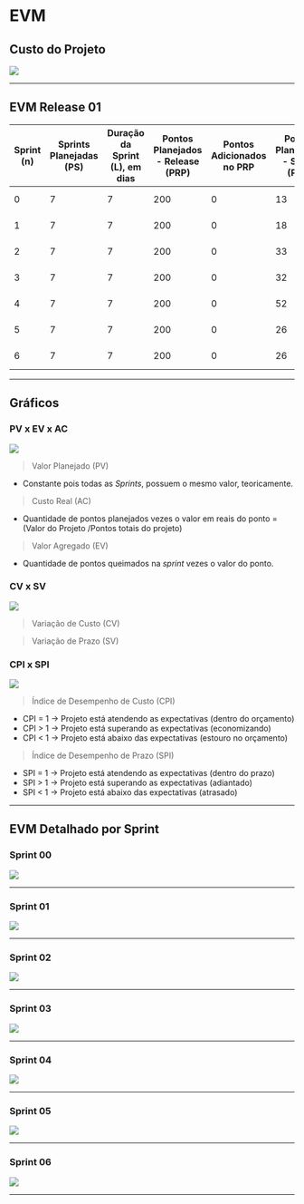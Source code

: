 # EVM

## Custo do Projeto


![](https://raw.githubusercontent.com/RomeuCarvalhoAntunes/2018.1-Reabilitacao-Motora/449db6c1815f5857c99fa32370849b2835e9366b/docs/imagens/EVM/Custos_do_Projeto.png)


---

## EVM Release 01


| Sprint (n) | Sprints Planejadas (PS) | Duração da Sprint (L), em dias | Pontos Planejados - Release (PRP) | Pontos Adicionados no PRP | Pontos Planejados - Sprint (PSP) | Pontos Adicionados - Sprint (PA) | Pontos Removidos - Sprint (PR) | Pontos Realizados - Sprint (PC) | Porcentagem Planejada Concluída (PPC) | Esforço Feito na Sprint | Porcentagem Real Concluída (APC) | Porcentagem Esperada - Visão Cliente | Porcentagem Concluída - Visão Cliente | Valor Planejado - Release (BAC) | Valor Planejado (PV) | Custo Real (AC) | Valor Agregado (EV) | Variação de Custo (CV) | Variação de Prazo (SV) | Índice de Desempenho de Custo (CPI) | Índice de Desempenho de Prazo (SPI) |
|---------------|-------------------------------|-----------------------------------------|------------------------------------------------|---------------------------------|----------------------------------------|----------------------------------------|--------------------------------------|-----------------------------------------|------------------------------------------------|-------------------------------|----------------------------------------|-----------------------------------------------|--------------------------------------------------|---------------------------------------------|-------------------------|-------------------------|-------------------------------|---------------------------------|---------------------------------|---------------------------------------------------|--------------------------------------------------|
| 0          | 7                       | 7                              | 200                               | 0                         | 13                               | 0                                | 0                              | 13                              | 100,00%                               | 100,00%                 | 6,50%                            | 6,14%                                | 6,50%                                 | R$ 42.215,16                    | R$ 6.030,73          | R$ 2.743,99     | R$ 2.743,99         | R$ 0,00                | -R$ 3.286,74           | 1                                   | 0,4550005389                        |
| 1          | 7                       | 7                              | 200                               | 0                         | 18                               | 0                                | 0                              | 18                              | 100,00%                               | 100,00%                 | 15,50%                           | 12,29%                               | 15,50%                                | R$ 42.215,16                    | R$ 6.030,73          | R$ 3.799,36     | R$ 3.799,36         | R$ 0,00                | -R$ 2.231,37           | 1                                   | 0,6300007462                        |
| 2          | 7                       | 7                              | 200                               | 0                         | 33                               | 0                                | 0                              | 4                               | 12,12%                                | 12,12%                  | 17,50%                           | 18,43%                               | 17,50%                                | R$ 42.215,16                    | R$ 6.030,73          | R$ 6.965,50     | R$ 844,30           | -R$ 6.121,20           | -R$ 5.186,43           | 0,1212121212                        | 0,1400001658                        |
| 3          | 7                       | 7                              | 200                               | 0                         | 32                               | 0                                | 0                              | 19                              | 59,38%                                | 59,38%                  | 27,00%                           | 24,57%                               | 27,00%                                | R$ 42.215,16                    | R$ 6.030,73          | R$ 6.754,43     | R$ 4.010,44         | -R$ 2.743,99           | -R$ 2.020,29           | 0,59375                             | 0,6650007876                        |
| 4          | 7                       | 7                              | 200                               | 0                         | 52                               | 0                                | 0                              | 30                              | 57,69%                                | 57,69%                  | 42,00%                           | 30,71%                               | 42,00%                                | R$ 42.215,16                    | R$ 6.030,73          | R$ 10.975,94    | R$ 6.332,27         | -R$ 4.643,67           | R$ 301,54              | 0,5769230769                        | 1,050001244                         |
| 5          | 7                       | 7                              | 200                               | 0                         | 26                               | 0                                | 0                              | 64                              | 246,15%                               | 100,00%                 | 74,00%                           | 36,86%                               | 74,00%                                | R$ 42.215,16                    | R$ 6.030,73          | R$ 5.487,97     | R$ 13.508,85        | R$ 8.020,88            | R$ 7.478,12            | 2,461538462                         | 2,240002653                         |
| 6          | 7                       | 7                              | 200                               | 0                         | 26                               | 0                                | 0                              | 0                               | 0,00%                                 | 0,00%                   | 74,00%                           | 43,00%                               | 74,00%                                | R$ 42.215,16                    | R$ 6.030,73          | R$ 5.487,97     | R$ 0,00             | -R$ 5.487,97           | -R$ 6.030,73           | 0                                   | 0                                   |

---

## Gráficos

### PV x EV x AC

![](https://raw.githubusercontent.com/RomeuCarvalhoAntunes/2018.1-Reabilitacao-Motora/449db6c1815f5857c99fa32370849b2835e9366b/docs/imagens/EVM/Grafico_PV_EV_AC.png)

> Valor Planejado (PV)
  - Constante pois todas as _Sprints_, possuem o mesmo valor, teoricamente.

> Custo Real (AC)
  - Quantidade de pontos planejados vezes o valor em reais do ponto = (Valor do Projeto /Pontos totais do projeto)

> Valor Agregado (EV)
  - Quantidade de pontos queimados na _sprint_ vezes o valor do ponto.

### CV x SV

![](https://raw.githubusercontent.com/RomeuCarvalhoAntunes/2018.1-Reabilitacao-Motora/449db6c1815f5857c99fa32370849b2835e9366b/docs/imagens/EVM/Grafico_CV_SV.png)

> Variação de Custo (CV)

> Variação de Prazo (SV)

### CPI x SPI

![](https://raw.githubusercontent.com/RomeuCarvalhoAntunes/2018.1-Reabilitacao-Motora/449db6c1815f5857c99fa32370849b2835e9366b/docs/imagens/EVM/Grafico_CPI_SPI.png)

> Índice de Desempenho de Custo (CPI)
- CPI = 1 → Projeto está atendendo as expectativas (dentro do orçamento)
- CPI > 1 → Projeto está superando as expectativas (economizando)
- CPI < 1 → Projeto está abaixo das expectativas (estouro no orçamento)

> Índice de Desempenho de Prazo (SPI)
- SPI = 1 → Projeto está atendendo as expectativas (dentro do prazo)
- SPI > 1 → Projeto está superando as expectativas (adiantado)
- SPI < 1 → Projeto está abaixo das expectativas (atrasado)


---

## EVM Detalhado por Sprint


### Sprint 00

![](https://raw.githubusercontent.com/RomeuCarvalhoAntunes/2018.1-Reabilitacao-Motora/master/docs/imagens/EVM/EVM_Sprint00.png)

---

### Sprint 01

![](https://raw.githubusercontent.com/RomeuCarvalhoAntunes/2018.1-Reabilitacao-Motora/master/docs/imagens/EVM/EVM_Sprint01.png)

---

### Sprint 02

![](https://raw.githubusercontent.com/RomeuCarvalhoAntunes/2018.1-Reabilitacao-Motora/master/docs/imagens/EVM/EVM_Sprint02.png)

---

### Sprint 03

![](https://raw.githubusercontent.com/RomeuCarvalhoAntunes/2018.1-Reabilitacao-Motora/master/docs/imagens/EVM/EVM_Sprint03.png)

---

### Sprint 04

![](https://raw.githubusercontent.com/RomeuCarvalhoAntunes/2018.1-Reabilitacao-Motora/master/docs/imagens/EVM/EVM_Sprint04.png)

---

### Sprint 05

![](https://raw.githubusercontent.com/RomeuCarvalhoAntunes/2018.1-Reabilitacao-Motora/master/docs/imagens/EVM/EVM_Sprint05.png)

---

### Sprint 06

![](https://raw.githubusercontent.com/RomeuCarvalhoAntunes/2018.1-Reabilitacao-Motora/master/docs/imagens/EVM/EVM_Sprint06.png)

---
